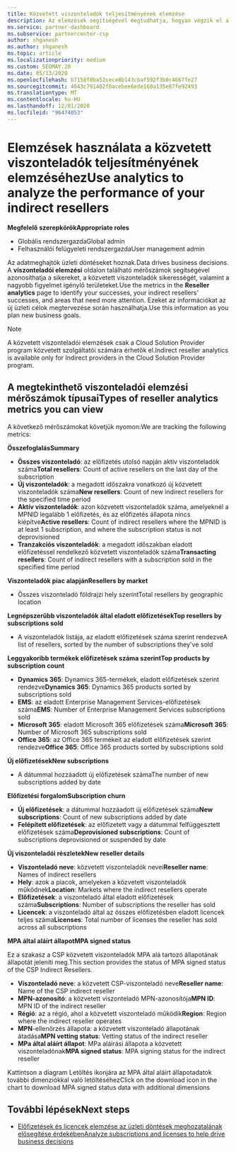 ```yaml
---
title: Közvetett viszonteladók teljesítményének elemzése
description: Az elemzések segítségével megtudhatja, hogyan végzik el a közvetett viszonteladókat, valamint a sikereket és a több figyelmet igénylő területeket.
ms.service: partner-dashboard
ms.subservice: partnercenter-csp
author: shganesh
ms.author: shganesh
ms.topic: article
ms.localizationpriority: medium
ms.custom: SEOMAY.20
ms.date: 05/13/2020
ms.openlocfilehash: b7158f0ba52cece8b143cbaf592f3b0c4667fe27
ms.sourcegitcommit: 4043c791402f0acebee6ede160a135e87fe92493
ms.translationtype: MT
ms.contentlocale: hu-HU
ms.lasthandoff: 12/01/2020
ms.locfileid: "96474053"
---
```

# <a name="use-analytics-to-analyze-the-performance-of-your-indirect-resellers"></a><span data-ttu-id="9db52-103">Elemzések használata a közvetett viszonteladók teljesítményének elemzéséhez</span><span class="sxs-lookup"><span data-stu-id="9db52-103">Use analytics to analyze the performance of your indirect resellers</span></span>

<span data-ttu-id="9db52-104">**Megfelelő szerepkörök**</span><span class="sxs-lookup"><span data-stu-id="9db52-104">**Appropriate roles**</span></span>

- <span data-ttu-id="9db52-105">Globális rendszergazda</span><span class="sxs-lookup"><span data-stu-id="9db52-105">Global admin</span></span>
- <span data-ttu-id="9db52-106">Felhasználói felügyeleti rendszergazda</span><span class="sxs-lookup"><span data-stu-id="9db52-106">User management admin</span></span>


<span data-ttu-id="9db52-107">Az adatmeghajtók üzleti döntéseket hoznak.</span><span class="sxs-lookup"><span data-stu-id="9db52-107">Data drives business decisions.</span></span> <span data-ttu-id="9db52-108">A **viszonteladói elemzési** oldalon található mérőszámok segítségével azonosíthatja a sikereket, a közvetett viszonteladók sikerességét, valamint a nagyobb figyelmet igénylő területeket.</span><span class="sxs-lookup"><span data-stu-id="9db52-108">Use the metrics in the **Reseller analytics** page to identify your successes, your indirect resellers' successes, and areas that need more attention.</span></span> <span data-ttu-id="9db52-109">Ezeket az információkat az új üzleti célok megtervezése során használhatja.</span><span class="sxs-lookup"><span data-stu-id="9db52-109">Use this information as you plan new business goals.</span></span>

> [!NOTE]
> <span data-ttu-id="9db52-110">A közvetett viszonteladói elemzések csak a Cloud Solution Provider program közvetett szolgáltatói számára érhetők el.</span><span class="sxs-lookup"><span data-stu-id="9db52-110">Indirect reseller analytics is available only for Indirect providers in the Cloud Solution Provider program.</span></span>

## <a name="types-of-reseller-analytics-metrics-you-can-view"></a><span data-ttu-id="9db52-111">A megtekinthető viszonteladói elemzési mérőszámok típusai</span><span class="sxs-lookup"><span data-stu-id="9db52-111">Types of reseller analytics metrics you can view</span></span>

<span data-ttu-id="9db52-112">A következő mérőszámokat követjük nyomon:</span><span class="sxs-lookup"><span data-stu-id="9db52-112">We are tracking the following metrics:</span></span>

<span data-ttu-id="9db52-113">**Összefoglalás**</span><span class="sxs-lookup"><span data-stu-id="9db52-113">**Summary**</span></span>  
 - <span data-ttu-id="9db52-114">**Összes viszonteladó**: az előfizetés utolsó napján aktív viszonteladók száma</span><span class="sxs-lookup"><span data-stu-id="9db52-114">**Total resellers**: Count of active resellers on the last day of the subscription</span></span>  
 - <span data-ttu-id="9db52-115">**Új viszonteladók**: a megadott időszakra vonatkozó új közvetett viszonteladók száma</span><span class="sxs-lookup"><span data-stu-id="9db52-115">**New resellers**: Count of new indirect resellers for the specified time period</span></span>  
 - <span data-ttu-id="9db52-116">**Aktív viszonteladók**: azon közvetett viszonteladók száma, amelyeknél a MPNID legalább 1 előfizetés, és az előfizetés állapota nincs kiépítve</span><span class="sxs-lookup"><span data-stu-id="9db52-116">**Active resellers**: Count of indirect resellers where the MPNID is at least 1 subscription, and where the subscription status is not deprovisioned</span></span>  
 - <span data-ttu-id="9db52-117">**Tranzakciós viszonteladók**: a megadott időszakban eladott előfizetéssel rendelkező közvetett viszonteladók száma</span><span class="sxs-lookup"><span data-stu-id="9db52-117">**Transacting resellers**: Count of indirect resellers with a subscription sold in the specified time period</span></span>  

<span data-ttu-id="9db52-118">**Viszonteladók piac alapján**</span><span class="sxs-lookup"><span data-stu-id="9db52-118">**Resellers by market**</span></span>  
 - <span data-ttu-id="9db52-119">Összes viszonteladó földrajzi hely szerint</span><span class="sxs-lookup"><span data-stu-id="9db52-119">Total resellers by geographic location</span></span>  

<span data-ttu-id="9db52-120">**Legnépszerűbb viszonteladók által eladott előfizetések**</span><span class="sxs-lookup"><span data-stu-id="9db52-120">**Top resellers by subscriptions sold**</span></span>
 - <span data-ttu-id="9db52-121">A viszonteladók listája, az eladott előfizetések száma szerint rendezve</span><span class="sxs-lookup"><span data-stu-id="9db52-121">A list of resellers, sorted by the number of subscriptions they've sold</span></span>  

<span data-ttu-id="9db52-122">**Leggyakoribb termékek előfizetések száma szerint**</span><span class="sxs-lookup"><span data-stu-id="9db52-122">**Top products by subscription count**</span></span>  
 - <span data-ttu-id="9db52-123">**Dynamics 365**: Dynamics 365-termékek, eladott előfizetések szerint rendezve</span><span class="sxs-lookup"><span data-stu-id="9db52-123">**Dynamics 365**: Dynamics 365 products sorted by subscriptions sold</span></span>  
 - <span data-ttu-id="9db52-124">**EMS**: az eladott Enterprise Management Services-előfizetések száma</span><span class="sxs-lookup"><span data-stu-id="9db52-124">**EMS**: Number of Enterprise Management Services subscriptions sold</span></span>  
 - <span data-ttu-id="9db52-125">**Microsoft 365**: eladott Microsoft 365 előfizetések száma</span><span class="sxs-lookup"><span data-stu-id="9db52-125">**Microsoft 365**: Number of Microsoft 365 subscriptions sold</span></span>  
 - <span data-ttu-id="9db52-126">**Office 365**: az Office 365 termékeit az eladott előfizetések szerint rendezve</span><span class="sxs-lookup"><span data-stu-id="9db52-126">**Office 365**: Office 365 products sorted by subscriptions sold</span></span>  

<span data-ttu-id="9db52-127">**Új előfizetések**</span><span class="sxs-lookup"><span data-stu-id="9db52-127">**New subscriptions**</span></span>  
 - <span data-ttu-id="9db52-128">A dátummal hozzáadott új előfizetések száma</span><span class="sxs-lookup"><span data-stu-id="9db52-128">The number of new subscriptions added by date</span></span>  

<span data-ttu-id="9db52-129">**Előfizetési forgalom**</span><span class="sxs-lookup"><span data-stu-id="9db52-129">**Subscription churn**</span></span>  
 - <span data-ttu-id="9db52-130">**Új előfizetések**: a dátummal hozzáadott új előfizetések száma</span><span class="sxs-lookup"><span data-stu-id="9db52-130">**New subscriptions**: Count of new subscriptions added by date</span></span>  
 - <span data-ttu-id="9db52-131">**Felépített előfizetések**: az előfizetett vagy a dátummal felfüggesztett előfizetések száma</span><span class="sxs-lookup"><span data-stu-id="9db52-131">**Deprovisioned subscriptions**: Count of subscriptions deprovisioned or suspended by date</span></span>  

<span data-ttu-id="9db52-132">**Új viszonteladói részletek**</span><span class="sxs-lookup"><span data-stu-id="9db52-132">**New reseller details**</span></span>  
 - <span data-ttu-id="9db52-133">**Viszonteladó neve**: közvetett viszonteladók nevei</span><span class="sxs-lookup"><span data-stu-id="9db52-133">**Reseller name**: Names of indirect resellers</span></span>  
 - <span data-ttu-id="9db52-134">**Hely**: azok a piacok, amelyeken a közvetett viszonteladók működnek</span><span class="sxs-lookup"><span data-stu-id="9db52-134">**Location**: Markets where the indirect resellers operate</span></span>  
 - <span data-ttu-id="9db52-135">**Előfizetések**: a viszonteladó által eladott előfizetések száma</span><span class="sxs-lookup"><span data-stu-id="9db52-135">**Subscriptions**: Number of subscriptions the reseller has sold</span></span>  
 - <span data-ttu-id="9db52-136">**Licencek**: a viszonteladó által az összes előfizetésben eladott licencek teljes száma</span><span class="sxs-lookup"><span data-stu-id="9db52-136">**Licenses**: Total number of licenses the reseller has sold across all subscriptions</span></span>  

<span data-ttu-id="9db52-137">**MPA által aláírt állapot**</span><span class="sxs-lookup"><span data-stu-id="9db52-137">**MPA signed status**</span></span>

<span data-ttu-id="9db52-138">Ez a szakasz a CSP közvetett viszonteladók MPA alá tartozó állapotának állapotát jeleníti meg.</span><span class="sxs-lookup"><span data-stu-id="9db52-138">This section provides the status of MPA signed status of the CSP Indirect Resellers.</span></span>

 - <span data-ttu-id="9db52-139">**Viszonteladó neve**: a közvetett CSP-viszonteladó neve</span><span class="sxs-lookup"><span data-stu-id="9db52-139">**Reseller name**: Name of the CSP indirect reseller</span></span>
 - <span data-ttu-id="9db52-140">**MPN-azonosító**: a közvetett viszonteladó MPN-azonosítója</span><span class="sxs-lookup"><span data-stu-id="9db52-140">**MPN ID**: MPN ID of the indirect reseller</span></span>
 - <span data-ttu-id="9db52-141">**Régió**: az a régió, ahol a közvetett viszonteladó működik</span><span class="sxs-lookup"><span data-stu-id="9db52-141">**Region**: Region where the indirect reseller operates</span></span>
 - <span data-ttu-id="9db52-142">**MPN**-ellenőrzés állapota: a közvetett viszonteladó állapotának átadása</span><span class="sxs-lookup"><span data-stu-id="9db52-142">**MPN vetting status**: Vetting status of the indirect reseller</span></span>
 - <span data-ttu-id="9db52-143">**MPa által aláírt állapot**: MPa aláírási állapota a közvetett viszonteladónak</span><span class="sxs-lookup"><span data-stu-id="9db52-143">**MPA signed status**: MPA signing status for the indirect reseller</span></span>

<span data-ttu-id="9db52-144">Kattintson a diagram Letöltés ikonjára az MPA által aláírt állapotadatok további dimenziókkal való letöltéséhez</span><span class="sxs-lookup"><span data-stu-id="9db52-144">Click on the download icon in the chart to download MPA signed status data with additional dimensions</span></span>
  
## <a name="next-steps"></a><span data-ttu-id="9db52-145">További lépések</span><span class="sxs-lookup"><span data-stu-id="9db52-145">Next steps</span></span>

- [<span data-ttu-id="9db52-146">Előfizetések és licencek elemzése az üzleti döntések meghozatalának elősegítése érdekében</span><span class="sxs-lookup"><span data-stu-id="9db52-146">Analyze subscriptions and licenses to help drive business decisions</span></span>](analyze-subscriptions-licenses.md)